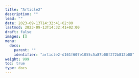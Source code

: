 ```yaml
---
title: "Article2"
description: ""
lead: ""
date: 2023-09-13T14:32:41+02:00
lastmod: 2023-09-13T14:32:41+02:00
draft: false
images: []
menu:
  docs:
    parent: ""
    identifier: "article2-d161f607e1055c5a87b00f272b812b08"
weight: 999
toc: true
type: docs
---
```

